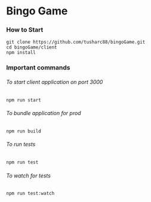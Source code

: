 # Bingo Game

### How to Start

```
git clone https://github.com/tusharc88/bingoGame.git
cd bingoGame/client
npm install
```

### Important commands

###### To start client application on port 3000

```
npm run start
```

###### To bundle application for prod

```
npm run build
```

###### To run tests

```
npm run test
```

###### To watch for tests

```
npm run test:watch
```
